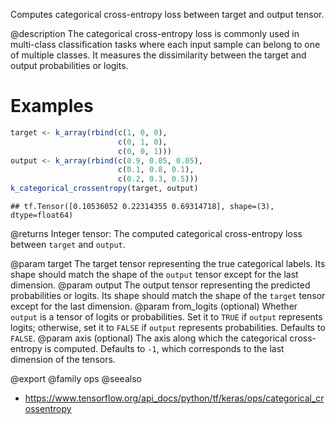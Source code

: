 Computes categorical cross-entropy loss between target and output tensor.

@description
The categorical cross-entropy loss is commonly used in multi-class
classification tasks where each input sample can belong to one of
multiple classes. It measures the dissimilarity
between the target and output probabilities or logits.

# Examples

```r
target <- k_array(rbind(c(1, 0, 0),
                        c(0, 1, 0),
                        c(0, 0, 1)))
output <- k_array(rbind(c(0.9, 0.05, 0.05),
                        c(0.1, 0.8, 0.1),
                        c(0.2, 0.3, 0.5)))
k_categorical_crossentropy(target, output)
```

```
## tf.Tensor([0.10536052 0.22314355 0.69314718], shape=(3), dtype=float64)
```

@returns
Integer tensor: The computed categorical cross-entropy loss between
`target` and `output`.

@param target The target tensor representing the true categorical labels.
    Its shape should match the shape of the `output` tensor
    except for the last dimension.
@param output The output tensor representing the predicted probabilities
    or logits. Its shape should match the shape of the `target`
    tensor except for the last dimension.
@param from_logits (optional) Whether `output` is a tensor of logits or
    probabilities.
    Set it to `TRUE` if `output` represents logits; otherwise,
    set it to `FALSE` if `output` represents probabilities.
    Defaults to `FALSE`.
@param axis (optional) The axis along which the categorical cross-entropy
    is computed.
    Defaults to `-1`, which corresponds to the last dimension of
    the tensors.

@export
@family ops
@seealso
+ <https://www.tensorflow.org/api_docs/python/tf/keras/ops/categorical_crossentropy>
